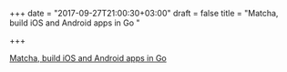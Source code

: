 +++
date = "2017-09-27T21:00:30+03:00"
draft = false
title = "Matcha, build iOS and Android apps in Go  "

+++

<p><a href="https://github.com/gomatcha/matcha">Matcha, build iOS and Android apps in Go  </a></p>
